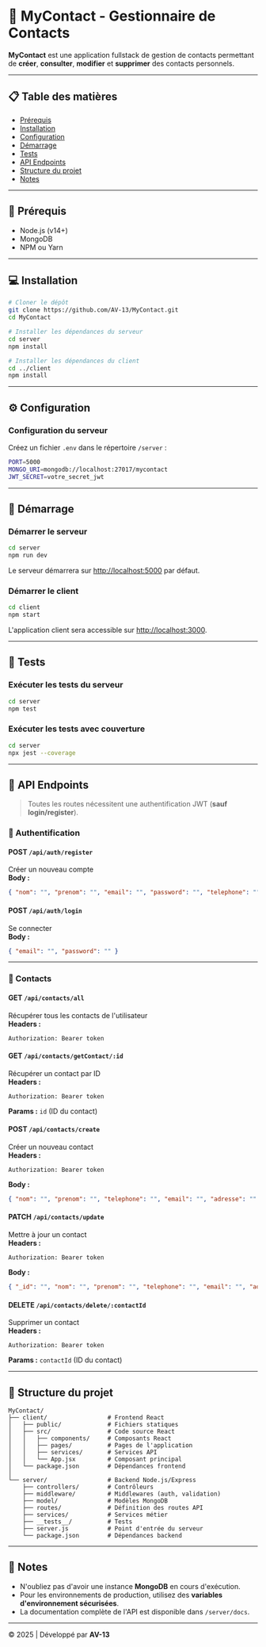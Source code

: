 # 📇 MyContact - Gestionnaire de Contacts

**MyContact** est une application fullstack de gestion de contacts permettant de **créer**, **consulter**, **modifier** et **supprimer** des contacts personnels.

---

## 📋 Table des matières
- [Prérequis](#-prérequis)
- [Installation](#-installation)
- [Configuration](#-configuration)
- [Démarrage](#-démarrage)
- [Tests](#-tests)
- [API Endpoints](#-api-endpoints)
- [Structure du projet](#-structure-du-projet)
- [Notes](#-notes)

---

## 🔧 Prérequis

- Node.js (v14+)
- MongoDB
- NPM ou Yarn

---

## 💻 Installation

```bash
# Cloner le dépôt
git clone https://github.com/AV-13/MyContact.git
cd MyContact

# Installer les dépendances du serveur
cd server
npm install

# Installer les dépendances du client
cd ../client
npm install
```

---

## ⚙️ Configuration

### Configuration du serveur

Créez un fichier `.env` dans le répertoire `/server` :

```bash
PORT=5000
MONGO_URI=mongodb://localhost:27017/mycontact
JWT_SECRET=votre_secret_jwt
```

---

## 🚀 Démarrage

### Démarrer le serveur

```bash
cd server
npm run dev
```
Le serveur démarrera sur [http://localhost:5000](http://localhost:5000) par défaut.

### Démarrer le client

```bash
cd client
npm start
```
L'application client sera accessible sur [http://localhost:3000](http://localhost:3000).

---

## 🧪 Tests

### Exécuter les tests du serveur

```bash
cd server
npm test
```

### Exécuter les tests avec couverture

```bash
cd server
npx jest --coverage
```

---

## 📡 API Endpoints

> Toutes les routes nécessitent une authentification JWT (**sauf login/register**).

### 🔐 Authentification

#### POST `/api/auth/register`
Créer un nouveau compte  
**Body :**
```json
{ "nom": "", "prenom": "", "email": "", "password": "", "telephone": "" }
```

#### POST `/api/auth/login`
Se connecter  
**Body :**
```json
{ "email": "", "password": "" }
```

---

### 👥 Contacts

#### GET `/api/contacts/all`
Récupérer tous les contacts de l'utilisateur  
**Headers :**
```
Authorization: Bearer token
```

#### GET `/api/contacts/getContact/:id`
Récupérer un contact par ID  
**Headers :**
```
Authorization: Bearer token
```
**Params :** `id` (ID du contact)

#### POST `/api/contacts/create`
Créer un nouveau contact  
**Headers :**
```
Authorization: Bearer token
```
**Body :**
```json
{ "nom": "", "prenom": "", "telephone": "", "email": "", "adresse": "" }
```

#### PATCH `/api/contacts/update`
Mettre à jour un contact  
**Headers :**
```
Authorization: Bearer token
```
**Body :**
```json
{ "_id": "", "nom": "", "prenom": "", "telephone": "", "email": "", "adresse": "" }
```

#### DELETE `/api/contacts/delete/:contactId`
Supprimer un contact  
**Headers :**
```
Authorization: Bearer token
```
**Params :** `contactId` (ID du contact)

---

## 📁 Structure du projet

```
MyContact/
├── client/                 # Frontend React
│   ├── public/             # Fichiers statiques
│   ├── src/                # Code source React
│   │   ├── components/     # Composants React
│   │   ├── pages/          # Pages de l'application
│   │   ├── services/       # Services API
│   │   └── App.jsx         # Composant principal
│   └── package.json        # Dépendances frontend
│
└── server/                 # Backend Node.js/Express
    ├── controllers/        # Contrôleurs
    ├── middleware/         # Middlewares (auth, validation)
    ├── model/              # Modèles MongoDB
    ├── routes/             # Définition des routes API
    ├── services/           # Services métier
    ├── __tests__/          # Tests
    ├── server.js           # Point d'entrée du serveur
    └── package.json        # Dépendances backend
```

---

## 📝 Notes

- N'oubliez pas d'avoir une instance **MongoDB** en cours d'exécution.
- Pour les environnements de production, utilisez des **variables d'environnement sécurisées**.
- La documentation complète de l'API est disponible dans `/server/docs`.

---

© 2025 | Développé par **AV-13**
